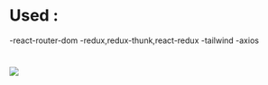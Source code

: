 # Used :

-react-router-dom
-redux,redux-thunk,react-redux
-tailwind
-axios

# <img src="./Zight Recording 2024-06-19 at 06.20.37 PM.gif"/>